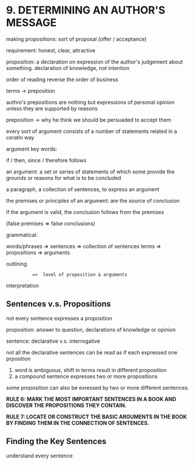 # 9. DETERMINING AN AUTHOR'S MESSAGE

making propositions: sort of proposal (offer / acceptance)

requirement: honest, clear, attractive

proposition: a declaration on expression of the author's judgement about something. declaration of knowledge, not intention

order of reading reverse the order of business

terms -> preposition

authro's prepositions are nothing but expressions of personal opinion unless they are supported by reasons

preposition -> why he think we should be persuaded to accept them

every sort of argument consists of a number of statements related in a ceratin way

argument key words:

if / then, since / therefore follows

an argument: a set or series of statements of which some provide the grounds or reasons for what is to be concluded

a paragraph, a collection of sentences, to express an argument

the premises or principles of an argument: are the source of conclusion

if the argument is valid, the conclusion follows from the premises

(false premises => false conclusions)

grammatical:

words/phrases => sentences => collection of sentences
terms => propositions => arguments

outlining

              =>  level of proposition & arguments
interpretation


## Sentences v.s. Propositions

not every sentence expresses a proposition

proposition: answer to question, declarations of knowledge or opinion

sentence: declarative v.s. interrogative

not all the declarative sentences can be read as if each expressed one prposition

1. word is ambiguous, shift in terms result in different proposition
2. a compound sentence expresses two or more propositions

some proposition can also be exressed by two or more different sentences.

__RULE 6: MARK THE MOST IMPORTANT SENTENCES IN A BOOK AND DISCOVER THE PROPOSITIONS THEY CONTAIN.__

__RULE 7: LOCATE OR CONSTRUCT THE BASIC ARGUMENTS IN THE BOOK BY FINDING THEM IN THE CONNECTION OF SENTENCES.__

## Finding the Key Sentences

understand every sentence
